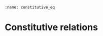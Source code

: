 ```{index} Constitutive relations
:name: constitutive_eq
```
# Constitutive relations

```{tableofcontents}
```